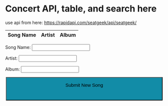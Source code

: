 # Concert API, table, and search here

use api from here: https://rapidapi.com/seatgeek/api/seatgeek/


<table>
  <thead>
  <tr>
    <th>Song Name</th>
    <th>Artist</th>
    <th>Album</th>
  </tr>
  </thead>
  <tbody id="result">
    <!-- javascript generated data -->
  </tbody>
</table>


<form action="javascript:create_FAV()">
    <p><label>
        Song Name:
        <input type="text" name="songname" id="songname" required>
    </label></p>
    <p><label>
        Artist:
        <input type="text" name="srtist" id="artist" required>
    </label></p>
    <p><label>
        Album:
        <input type="text" name="album" id="album" required>
    </label></p>
    <p>
        <button>Submit New Song</button>
    </p>
</form>

<script>
  // prepare HTML result container for new output
  const resultContainer = document.getElementById("result");
  // prepare URL's to allow easy switch from deployment and localhost
  //const url = "https://teambaddieflask.duckdns.org/api/ISPE"
  const url = "http://127.0.0.1:8086/api/FAV"
  const create_fetch = url + '/create';
  const read_fetch = url + '/';

  // Load users on page entry
  read_FAV();


  // Display User Table, data is fetched from Backend Database
  function read_FAV() {
    // prepare fetch options
    const read_options = {
      method: 'GET', // *GET, POST, PUT, DELETE, etc.
      mode: 'cors', // no-cors, *cors, same-origin
      cache: 'default', // *default, no-cache, reload, force-cache, only-if-cached
      credentials: 'omit', // include, *same-origin, omit
      headers: {
        'Content-Type': 'application/json'
      },
    };

    // fetch the data from API
    fetch(read_fetch, read_options)
      // response is a RESTful "promise" on any successful fetch
      .then(response => {
        // check for response errors
        if (response.status !== 200) {
          const errorMsg = 'Database read error: ' + response.status;
          console.log(errorMsg);
          const tr = document.createElement("tr");
          const td = document.createElement("td");
          td.innerHTML = errorMsg;
          tr.appendChild(td);
          resultContainer.appendChild(tr);
          return;
        }
        
        // valid response will have json data
        response.json().then(data => {
            console.log(data);
            for (let row in data) {
              console.log(data[row]);
              add_row(data[row]);
            }
        })
    })
    // catch fetch errors (ie ACCESS to server blocked)
    .catch(err => {
      console.error(err);
      const tr = document.createElement("tr");
      const td = document.createElement("td");
      td.innerHTML = err;
      tr.appendChild(td);
      resultContainer.appendChild(tr);
    });
  }

  function create_FAV(){
    const body = {
        songname: document.getElementById("songname").value,
        artist: document.getElementById("artist").value,
        album: document.getElementById("album").value,
    };
    const requestOptions = {
        method: 'POST',
        body: JSON.stringify(body),
        headers: {
            "content-type": "application/json",
            'Authorization': 'Bearer my-token',
        },
    };

    // URL for Create API
    // Fetch API call to the database to create a new user
    fetch(create_fetch, requestOptions)
      .then(response => {
        // trap error response from Web API
        if (response.status == 211) {
          alert('Song name is missing, or is less than 2 characters, please refresh and enter a valid song name')
        }
        if (response.status == 212) {
          alert('Artist is missing, or is less than 2 characters, please refresh and enter a valid artist')
        }
        if (response.status == 213) {
          alert('Album is missing, or is less than 2 characters, please refresh and enter a valid album')
        }

        if (response.status !== 200) {
          const errorMsg = 'Database create error: ' + response.status;
          console.log(errorMsg);
          const tr = document.createElement("tr");
          const td = document.createElement("td");
          td.innerHTML = errorMsg;
          tr.appendChild(td);
          resultContainer.appendChild(tr);
          return;
        }
        // response contains valid result
        response.json().then(data => {
            console.log(data);
            //add a table row for the new/created userid
            add_row(data);
        })
    })
  }

  function add_row(data) {
    const tr = document.createElement("tr");
    const songname = document.createElement("td");
    const artist = document.createElement("td");
    const album = document.createElement("td");

    // obtain data that is specific to the API
    songname.innerHTML = data.songname; 
    artist.innerHTML = data.artist; 
    album.innerHTML = data.album; 
   

    // add HTML to container
    tr.appendChild(songname);
    tr.appendChild(artist);
    tr.appendChild(album);

    resultContainer.appendChild(tr);
  }

</script>

<!-- END OF NEW CODE-->

<style>
 button {
            background-color: #128ca7;
            color: black;
            text-align: center;
            font-size: 15px;
            height: 75;
            width: 500;
            margin-left: auto;
            margin-right: auto;
            padding: 15px 32px;
            display: flex;
            justify-content: center;
         }

</style>


